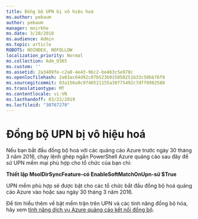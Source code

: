 ```yaml
---
title: Đồng bộ UPN bị vô hiệu hoá
ms.author: pebaum
author: pebaum
manager: mnirkhe
ms.date: 3/20/2018
ms.audience: Admin
ms.topic: article
ROBOTS: NOINDEX, NOFOLLOW
localization_priority: Normal
ms.collection: Adm_O365
ms.custom: ''
ms.assetid: 2a3489fe-c2a8-4e43-96c2-be4b3c5e978c
ms.openlocfilehash: 2a03ac64d92c07b523b015850251b33c58bb76f8
ms.sourcegitcommit: 03a156a9c9740521155a30775492c7dff0982588
ms.translationtype: MT
ms.contentlocale: vi-VN
ms.lasthandoff: 03/22/2019
ms.locfileid: "30767270"
---
```

# <a name="upn-sync-disabled"></a>Đồng bộ UPN bị vô hiệu hoá

Nếu bạn bắt đầu đồng bộ hoá với các quảng cáo Azure trước ngày 30 tháng 3 năm 2016, chạy lệnh ghép ngắn PowerShell Azure quảng cáo sau đây để sử UPN mềm mại phù hợp cho tổ chức của bạn chỉ:
  
 **Thiết lập MsolDirSyncFeature-có EnableSoftMatchOnUpn-sử $True**
  
UPN mềm phù hợp sẽ được bật cho các tổ chức bắt đầu đồng bộ hoá quảng cáo Azure vào hoặc sau ngày 30 tháng 3 năm 2016.
  
Để tìm hiểu thêm về bật mềm trận trên UPN và các tính năng đồng bộ hóa, hãy xem [tính năng dịch vụ Azure quảng cáo kết nối đồng bộ](https://docs.microsoft.com/azure/active-directory/connect/active-directory-aadconnectsyncservice-features).
  

